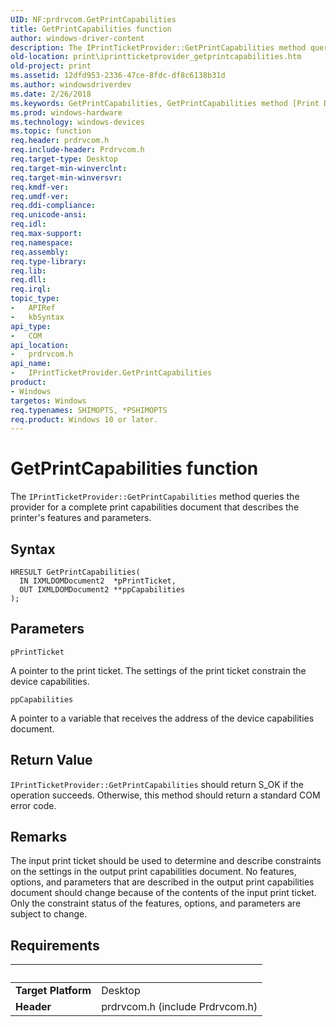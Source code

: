 ```yaml
---
UID: NF:prdrvcom.GetPrintCapabilities
title: GetPrintCapabilities function
author: windows-driver-content
description: The IPrintTicketProvider::GetPrintCapabilities method queries the provider for a complete print capabilities document that describes the printer's features and parameters.
old-location: print\iprintticketprovider_getprintcapabilities.htm
old-project: print
ms.assetid: 12dfd953-2336-47ce-8fdc-df8c6138b31d
ms.author: windowsdriverdev
ms.date: 2/26/2018
ms.keywords: GetPrintCapabilities, GetPrintCapabilities method [Print Devices], GetPrintCapabilities method [Print Devices], IPrintTicketProvider interface, IPrintTicketProvider interface [Print Devices], GetPrintCapabilities method, IPrintTicketProvider::GetPrintCapabilities, prdrvcom/IPrintTicketProvider::GetPrintCapabilities, print.iprintticketprovider_getprintcapabilities, print_ticket-package_82407167-f510-4a1d-acd4-1baaac8e1928.xml
ms.prod: windows-hardware
ms.technology: windows-devices
ms.topic: function
req.header: prdrvcom.h
req.include-header: Prdrvcom.h
req.target-type: Desktop
req.target-min-winverclnt: 
req.target-min-winversvr: 
req.kmdf-ver: 
req.umdf-ver: 
req.ddi-compliance: 
req.unicode-ansi: 
req.idl: 
req.max-support: 
req.namespace: 
req.assembly: 
req.type-library: 
req.lib: 
req.dll: 
req.irql: 
topic_type:
-	APIRef
-	kbSyntax
api_type:
-	COM
api_location:
-	prdrvcom.h
api_name:
-	IPrintTicketProvider.GetPrintCapabilities
product:
- Windows
targetos: Windows
req.typenames: SHIMOPTS, *PSHIMOPTS
req.product: Windows 10 or later.
---
```



# GetPrintCapabilities function
The <code>IPrintTicketProvider::GetPrintCapabilities</code> method queries the provider for a complete print capabilities document that describes the printer's features and parameters.

## Syntax

```
HRESULT GetPrintCapabilities(
  IN IXMLDOMDocument2  *pPrintTicket,
  OUT IXMLDOMDocument2 **ppCapabilities
);
```

## Parameters

`pPrintTicket`

A pointer to the print ticket. The settings of the print ticket constrain the device capabilities.

`ppCapabilities`

A pointer to a variable that receives the address of the device capabilities document.


## Return Value

<code>IPrintTicketProvider::GetPrintCapabilities</code> should return S_OK if the operation succeeds. Otherwise, this method should return a standard COM error code.

## Remarks

The input print ticket should be used to determine and describe constraints on the settings in the output print capabilities document. No features, options, and parameters that are described in the output print capabilities document should change because of the contents of the input print ticket. Only the constraint status of the features, options, and parameters are subject to change.

## Requirements
| &nbsp; | &nbsp; |
| ---- |:---- |
| **Target Platform** | Desktop |
| **Header** | prdrvcom.h (include Prdrvcom.h) |